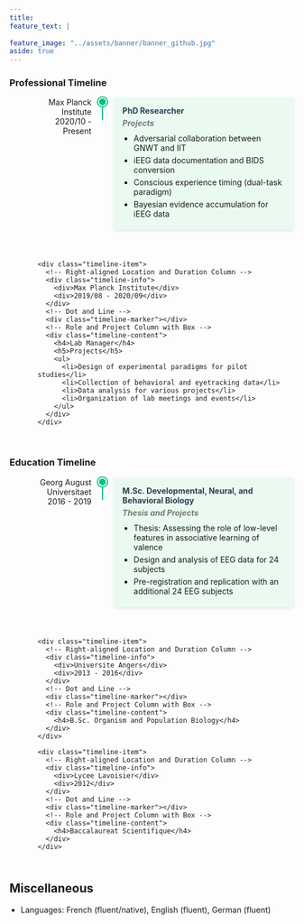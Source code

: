 ```yaml
---
title: 
feature_text: |
   
feature_image: "../assets/banner/banner_github.jpg"
aside: true
---
```

<!-- Style for the timeline with right-aligned location/duration and boxed content -->
<style>
  .timeline {
    display: flex;
    flex-direction: column;
    margin-left: 50px;
    margin-bottom: 40px;
  }

  .timeline-item {
      display: flex;
      align-items: flex-start;
      margin-bottom: 40px;
      position: relative;
  }

  .timeline-info {
      width: 150px;
      margin-right: 20px;
      text-align: right;
  }

  .timeline-marker {
      position: relative;
      margin-right: 20px;
  }

  .timeline-marker::before {
      content: '';
      position: absolute;
      top: 0;
      left: 50%;
      width: 12px;
      height: 12px;
      border-radius: 50%;
      background-color: #05BF85;
      border: 2px solid #fff;
      box-shadow: 0 0 0 2px #05BF85;
      transform: translateX(-50%);
      z-index: 2;
  }

  .timeline-marker::after {
      content: '';
      position: absolute;
      top: 12px; /* Start just below the dot */
      left: 50%;
      width: 2px;
      bottom: -40px; /* Extend slightly beyond the end of the item */
      background-color: #05BF85;
      transform: translateX(-50%);
      z-index: 0;
  }

  .timeline-item:last-child .timeline-marker::after {
      display: none;
  }

  .timeline-content {
      flex-grow: 1;
      background-color: #eafaf1;
      border: 0px solid #ccc;
      padding: 15px;
      position: relative;
      box-shadow: 0 2px 5px rgba(0, 0, 0, 0.1);
      width: 100%;
      z-index: 1;
  }

  .timeline-content ul {
      list-style-type: disc;
      padding-left: 20px;
      margin: 0;
  }

  .timeline-content ul li {
      margin-bottom: 5px;
  }

  .timeline-content h4 {
      margin: 0 0 5px 0;
      color: #2c3e50;
  }

  .timeline-content h5 {
      margin: 0 0 10px 0;
      color: #777;
  }

</style>


<!-- Professional Timeline -->
<div class="timeline-section">
  <div class="section-header"><h3>Professional Timeline</h3></div>
  <div class="timeline">
    <div class="timeline-item">
      <!-- Right-aligned Location and Duration Column -->
      <div class="timeline-info">
        <div>Max Planck Institute</div>
        <div>2020/10 - Present</div>
      </div>
      <!-- Dot and Line -->
      <div class="timeline-marker"></div>
      <!-- Role and Project Column with Box -->
      <div class="timeline-content">
        <h4>PhD Researcher</h4>
        <h5>Projects</h5>
        <ul>
          <li>Adversarial collaboration between GNWT and IIT</li>
          <li>iEEG data documentation and BIDS conversion</li>
          <li>Conscious experience timing (dual-task paradigm)</li>
          <li>Bayesian evidence accumulation for iEEG data</li>
        </ul>
      </div>
    </div>

    <div class="timeline-item">
      <!-- Right-aligned Location and Duration Column -->
      <div class="timeline-info">
        <div>Max Planck Institute</div>
        <div>2019/08 - 2020/09</div>
      </div>
      <!-- Dot and Line -->
      <div class="timeline-marker"></div>
      <!-- Role and Project Column with Box -->
      <div class="timeline-content">
        <h4>Lab Manager</h4>
        <h5>Projects</h5>
        <ul>
          <li>Design of experimental paradigms for pilot studies</li>
          <li>Collection of behavioral and eyetracking data</li>
          <li>Data analysis for various projects</li>
          <li>Organization of lab meetings and events</li>
        </ul>
      </div>
    </div>
  </div>
</div>

<!-- Education Timeline -->
<div class="timeline-section">
  <div class="section-header"><h3>Education Timeline</h3></div>
  <div class="timeline">
    <div class="timeline-item">
      <!-- Right-aligned Location and Duration Column -->
      <div class="timeline-info">
        <div>Georg August Universitaet</div>
        <div>2016 - 2019</div>
      </div>
      <!-- Dot and Line -->
      <div class="timeline-marker"></div>
      <!-- Role and Project Column with Box -->
      <div class="timeline-content">
        <h4>M.Sc. Developmental, Neural, and Behavioral Biology</h4>
        <h5>Thesis and Projects</h5>
        <ul>
          <li>Thesis: Assessing the role of low-level features in associative learning of valence</li>
          <li>Design and analysis of EEG data for 24 subjects</li>
          <li>Pre-registration and replication with an additional 24 EEG subjects</li>
        </ul>
      </div>
    </div>

    <div class="timeline-item">
      <!-- Right-aligned Location and Duration Column -->
      <div class="timeline-info">
        <div>Universite Angers</div>
        <div>2013 - 2016</div>
      </div>
      <!-- Dot and Line -->
      <div class="timeline-marker"></div>
      <!-- Role and Project Column with Box -->
      <div class="timeline-content">
        <h4>B.Sc. Organism and Population Biology</h4>
      </div>
    </div>

    <div class="timeline-item">
      <!-- Right-aligned Location and Duration Column -->
      <div class="timeline-info">
        <div>Lycee Lavoisier</div>
        <div>2012</div>
      </div>
      <!-- Dot and Line -->
      <div class="timeline-marker"></div>
      <!-- Role and Project Column with Box -->
      <div class="timeline-content">
        <h4>Baccalaureat Scientifique</h4>
      </div>
    </div>
  </div>
</div>

<h2 style="font-weight: bold;">Miscellaneous</h2>
<ul style="list-style-type: disc; padding-left: 20px;">
  <li>Languages: French (fluent/native), English (fluent), German (fluent)</li>
</ul>
